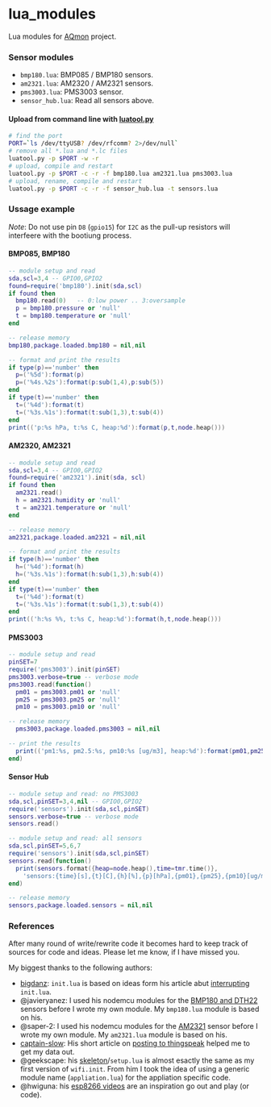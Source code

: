 # lua_modules
Lua modules for [AQmon][] project.<br/>

[luatool.py]: https://github.com/4refr0nt/luatool

### Sensor modules
- `bmp180.lua`: BMP085 / BMP180 sensors.
- `am2321.lua`: AM2320 / AM2321 sensors.
- `pms3003.lua`: PMS3003 sensor.
- `sensor_hub.lua`: Read all sensors above.

#### Upload from command line with [luatool.py][]

```sh
# find the port
PORT=`ls /dev/ttyUSB? /dev/rfcomm? 2>/dev/null`
# remove all *.lua and *.lc files
luatool.py -p $PORT -w -r
# upload, compile and restart
luatool.py -p $PORT -c -r -f bmp180.lua am2321.lua pms3003.lua
# upload, rename, compile and restart
luatool.py -p $PORT -c -r -f sensor_hub.lua -t sensors.lua
```

### Ussage example
*Note*: Do not use pin `D8` (`gpio15`) for `I2C` as the pull-up resistors will
interfeere with the bootiung process.

#### BMP085, BMP180
```lua
-- module setup and read
sda,scl=3,4 -- GPIO0,GPIO2
found=require('bmp180').init(sda,scl)
if found then
  bmp180.read(0)   -- 0:low power .. 3:oversample
  p = bmp180.pressure or 'null'
  t = bmp180.temperature or 'null'
end

-- release memory
bmp180,package.loaded.bmp180 = nil,nil

-- format and print the results
if type(p)=='number' then
  p=('%5d'):format(p)
  p=('%4s.%2s'):format(p:sub(1,4),p:sub(5))
end
if type(t)=='number' then
  t=('%4d'):format(t)
  t=('%3s.%1s'):format(t:sub(1,3),t:sub(4))
end
print(('p:%s hPa, t:%s C, heap:%d'):format(p,t,node.heap()))
```

#### AM2320, AM2321
```lua
-- module setup and read
sda,scl=3,4 -- GPIO0,GPIO2
found=require('am2321').init(sda, scl)
if found then
  am2321.read()
  h = am2321.humidity or 'null'
  t = am2321.temperature or 'null'
end

-- release memory
am2321,package.loaded.am2321 = nil,nil

-- format and print the results
if type(h)=='number' then
  h=('%4d'):format(h)
  h=('%3s.%1s'):format(h:sub(1,3),h:sub(4))
end
if type(t)=='number' then
  t=('%4d'):format(t)
  t=('%3s.%1s'):format(t:sub(1,3),t:sub(4))
end
print(('h:%s %%, t:%s C, heap:%d'):format(h,t,node.heap()))
```

#### PMS3003
```lua
-- module setup and read
pinSET=7
require('pms3003').init(pinSET)
pms3003.verbose=true -- verbose mode
pms3003.read(function()
  pm01 = pms3003.pm01 or 'null'
  pm25 = pms3003.pm25 or 'null'
  pm10 = pms3003.pm10 or 'null'

-- release memory
  pms3003,package.loaded.pms3003 = nil,nil

-- print the results
  print(('pm1:%s, pm2.5:%s, pm10:%s [ug/m3], heap:%d'):format(pm01,pm25,pm10,node.heap()))
end)
```
#### Sensor Hub
```lua
-- module setup and read: no PMS3003
sda,scl,pinSET=3,4,nil -- GPIO0,GPIO2
require('sensors').init(sda,scl,pinSET)
sensors.verbose=true -- verbose mode
sensors.read()

-- module setup and read: all sensors
sda,scl,pinSET=5,6,7
require('sensors').init(sda,scl,pinSET)
sensors.read(function()
  print(sensors.format({heap=node.heap(),time=tmr.time()},
    'sensors:{time}[s],{t}[C],{h}[%],{p}[hPa],{pm01},{pm25},{pm10}[ug/m3],{heap}[b]'))
end)

-- release memory
sensors,package.loaded.sensors = nil,nil
```

### References
After many round of write/rewrite code it becomes hard to keep track of
sources for code and ideas. Please let me know, if I have missed you.

My biggest thanks to the following authors:

- [bigdanz][]: `init.lua` is based on ideas form his article abut [interrupting][] `init.lua`.
- @javieryanez: I used his nodemcu modules for the [BMP180 and DTH22][] sensors before I wrote my own module.
  My `bmp180.lua` module is based on his.
- @saper-2: I used his nodemcu modules for the [AM2321][] sensor before I wrote my own module.
  My `am2321.lua` module is based on his.
- [captain-slow][]: His short article on [posting to thingspeak][] helped me to get my data out.
- @geekscape: his [skeleton][]/`setup.lua` is almost esactly the same as my first version of `wifi.init`.
  From him I took the idea of using a generic module name (`appliation.lua`) for the appliation specific code.
- @hwiguna: his [esp8266 videos][] are an inspiration go out and play (or code).

[AQmon]: https://github.com/avaldebe/AQmon
[bigdanz]:      https://bigdanzblog.wordpress.com
[interrupting]: https://bigdanzblog.wordpress.com/2015/04/24/esp8266-nodemcu-interrupting-init-lua-during-boot
[BMP180 and DTH22]: https://github.com/javieryanez/nodemcu-modules
[skeleton]:        https://github.com/geekscape/nodemcu_esp8266/tree/master/skeleton
[esp8266 videos]:  https://www.youtube.com/user/hwiguna
[captain-slow]:    http://captain-slow.dk
[posting to thingspeak]: http://captain-slow.dk/2015/04/16/posting-to-thingspeak-with-esp8266-and-nodemcu
[AM2321]:         https://github.com/saper-2/esp8266-am2321-remote-sensor
